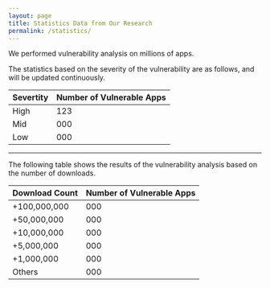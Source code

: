```yaml
---
layout: page
title: Statistics Data from Our Research
permalink: /statistics/
---
```


We performed vulnerability analysis on millions of apps.

The statistics based on the severity of the vulnerability are as follows, and will be updated continuously.

| Severtity | Number of Vulnerable Apps |
|-----------|---------------------------|
| High      | 123                       |
| Mid       | 000                       |
| Low       | 000                       |

***

The following table shows the results of the vulnerability analysis based on the number of downloads.

| Download Count | Number of Vulnerable Apps |
|----------------|---------------------------|
| +100,000,000   | 000                       |
| +50,000,000    | 000                       |
| +10,000,000    | 000                       |
| +5,000,000     | 000                       |
| +1,000,000     | 000                       |
| Others         | 000                       |

